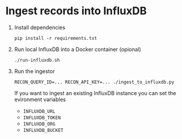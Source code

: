 # Ingest records into InfluxDB

1.  Install dependencies

        pip install -r requirements.txt

2.  Run local InfluxDB into a Docker container (opional)

        ./run-influxdb.sh

3.  Run the ingestor

        RECON_QUERY_ID=... RECON_API_KEY=... ./ingest_to_influxdb.py

    If you want to ingest an existing InfluxDB instance you can set the evironment variables
    
    * `INFLUXDB_URL`
    * `INFLUXDB_TOKEN`
    * `INFLUXDB_ORG`
    * `INFLUXDB_BUCKET`
